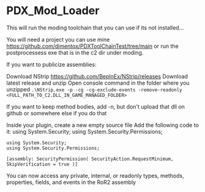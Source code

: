 # PDX_Mod_Loader
This will run the moding toolchain that you can use if its not installed...

You will need a project you can use mine 
https://github.com/dimentox/PDXToolChainTest/tree/main
or  run the postprocessess exe that is in the c2 dir under moding.



If you want to publicize assemblies:

Download NStrip https://github.com/BepInEx/NStrip/releases
Download latest release and unzip
Open console command in the folder where you unzipped
```.\NStrip.exe -p -cg -cg-exclude-events -remove-readonly <FULL_PATH_TO_C2.DLL_IN_GAME_MANAGED_FOLDER>``` 

If you want to keep method bodies, add -n, but don't upload that dll on github or somewhere else if you do that


Inside your plugin, create a new empty source file
Add the following code to it: using System.Security; using System.Security.Permissions;
```
using System.Security;
using System.Security.Permissions;

[assembly: SecurityPermission( SecurityAction.RequestMinimum, SkipVerification = true )]
```


You can now access any private, internal, or readonly types, methods, properties, fields, and events in the RoR2 assembly
